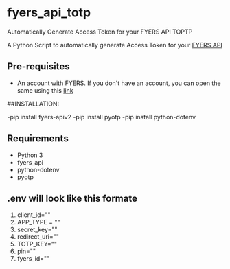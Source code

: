 # fyers_api_totp

Automatically Generate Access Token for your FYERS API TOPTP

A Python Script to automatically generate Access Token for your [FYERS API](https://fyers.in?id=XS12141)

## Pre-requisites

- An account with FYERS. If you don't have an account, you can open the same using this [link](https://open-an-account.fyers.in/?id=XS12141)

##INSTALLATION:

-pip install fyers-apiv2
-pip install pyotp
-pip install python-dotenv

## Requirements

- Python 3
- fyers_api
- python-dotenv
- pyotp

## .env will look like this formate

1. client_id=""
2. APP_TYPE = ""
3. secret_key=""
4. redirect_uri=""
5. TOTP_KEY=""
6. pin=""
7. fyers_id=""
